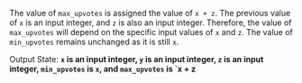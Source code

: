 The value of `max_upvotes` is assigned the value of `x + z`. The previous value of `x` is an input integer, and `z` is also an input integer. Therefore, the value of `max_upvotes` will depend on the specific input values of `x` and `z`. The value of `min_upvotes` remains unchanged as it is still `x`. 

Output State: **`x` is an input integer, `y` is an input integer, `z` is an input integer, `min_upvotes` is `x`, and `max_upvotes` is `x + z**